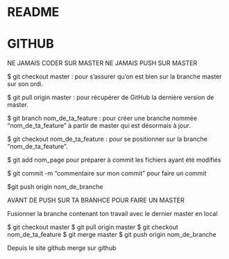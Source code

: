 # README




# GITHUB
NE JAMAIS CODER SUR MASTER NE JAMAIS PUSH SUR MASTER

$ git checkout master : pour s’assurer qu’on est bien sur la branche master sur son ordi.


$ git pull origin master : pour récupérer de GitHub la dernière version de master.


$ git branch nom_de_ta_feature : pour créer une branche nommée  “nom_de_ta_feature” à partir de master qui est désormais à jour.


$ git checkout nom_de_ta_feature : pour se positionner sur la branche “nom_de_ta_feature”.

$ git add nom_page pour préparer à commit les fichiers ayant été modifiés

$ git commit -m “commentaire sur mon commit” pour faire un commit

$git push origin nom_de_branche

AVANT DE PUSH SUR TA BRANHCE POUR FAIRE UN MASTER

Fusionner la branche contenant ton travail avec le dernier master en local

$ git checkout master
$ git pull origin master
$ git checkout nom_de_ta_feature
$ git merge master
$ git push origin nom_de_branche


Depuis le site github merge sur github
